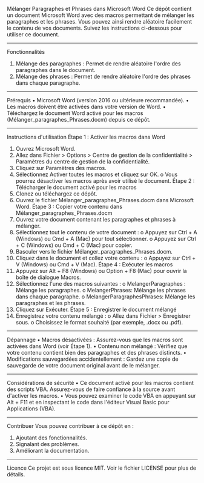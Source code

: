 Mélanger Paragraphes et Phrases dans Microsoft Word
Ce dépôt contient un document Microsoft Word avec des macros permettant de mélanger les paragraphes et les phrases. Vous pouvez ainsi rendre aléatoire facilement le contenu de vos documents. Suivez les instructions ci-dessous pour utiliser ce document.
________________________________________
Fonctionnalités
1.	Mélange des paragraphes : Permet de rendre aléatoire l'ordre des paragraphes dans le document.
2.	Mélange des phrases : Permet de rendre aléatoire l'ordre des phrases dans chaque paragraphe.
________________________________________
Prérequis
•	Microsoft Word (version 2016 ou ultérieure recommandée).
•	Les macros doivent être activées dans votre version de Word.
•	Téléchargez le document Word activé pour les macros (Mélanger_paragraphes_Phrases.docm) depuis ce dépôt.
________________________________________
Instructions d'utilisation
Étape 1 : Activer les macros dans Word
1.	Ouvrez Microsoft Word.
2.	Allez dans Fichier > Options > Centre de gestion de la confidentialité > Paramètres du centre de gestion de la confidentialité.
3.	Cliquez sur Paramètres des macros.
4.	Sélectionnez Activer toutes les macros et cliquez sur OK.
o	Vous pourrez désactiver les macros après avoir utilisé le document.
Étape 2 : Télécharger le document activé pour les macros
1.	Clonez ou téléchargez ce dépôt.
2.	Ouvrez le fichier Mélanger_paragraphes_Phrases.docm dans Microsoft Word.
Étape 3 : Copier votre contenu dans Mélanger_paragraphes_Phrases.docm
1.	Ouvrez votre document contenant les paragraphes et phrases à mélanger.
2.	Sélectionnez tout le contenu de votre document :
o	Appuyez sur Ctrl + A (Windows) ou Cmd + A (Mac) pour tout sélectionner.
o	Appuyez sur Ctrl + C (Windows) ou Cmd + C (Mac) pour copier.
3.	Basculer vers le fichier Mélanger_paragraphes_Phrases.docm.
4.	Cliquez dans le document et collez votre contenu :
o	Appuyez sur Ctrl + V (Windows) ou Cmd + V (Mac).
Étape 4 : Exécuter les macros
1.	Appuyez sur Alt + F8 (Windows) ou Option + F8 (Mac) pour ouvrir la boîte de dialogue Macros.
2.	Sélectionnez l'une des macros suivantes :
o	MelangerParagraphes : Mélange les paragraphes.
o	MelangerPhrases: Mélange les phrases dans chaque paragraphe.
o	MelangerParagraphesPhrases: Mélange les paragraphes et les phrases.
3.	Cliquez sur Exécuter.
Étape 5 : Enregistrer le document mélangé
1.	Enregistrez votre contenu mélangé :
o	Allez dans Fichier > Enregistrer sous.
o	Choisissez le format souhaité (par exemple, .docx ou .pdf).
________________________________________
Dépannage
•	Macros désactivées : Assurez-vous que les macros sont activées dans Word (voir Étape 1).
•	Contenu non mélangé : Vérifiez que votre contenu contient bien des paragraphes et des phrases distincts.
•	Modifications sauvegardées accidentellement : Gardez une copie de sauvegarde de votre document original avant de le mélanger.
________________________________________
Considérations de sécurité
•	Ce document activé pour les macros contient des scripts VBA. Assurez-vous de faire confiance à la source avant d'activer les macros.
•	Vous pouvez examiner le code VBA en appuyant sur Alt + F11 et en inspectant le code dans l'éditeur Visual Basic pour Applications (VBA).
________________________________________
Contribuer
Vous pouvez contribuer à ce dépôt en :
1.	Ajoutant des fonctionnalités.
2.	Signalant des problèmes.
3.	Améliorant la documentation.
________________________________________
Licence
Ce projet est sous licence MIT. Voir le fichier LICENSE pour plus de détails.

